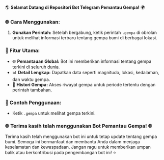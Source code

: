 🌎 **Selamat Datang di Repositori Bot Telegram Pemantau Gempa!** 🌍

### 🌐 Cara Menggunakan:


1. **Gunakan Perintah:** Setelah bergabung, ketik perintah `.gempa` di obrolan untuk melihat informasi terbaru tentang gempa bumi di berbagai lokasi.

### 🚀 Fitur Utama:

- 🌐 **Pemantauan Global:** Bot ini memberikan informasi tentang gempa terkini di seluruh dunia.
- 📊 **Detail Lengkap:** Dapatkan data seperti magnitudo, lokasi, kedalaman, dan waktu gempa.
- 📅 **Histori Gempa:** Akses riwayat gempa untuk periode tertentu dengan perintah tambahan.

### 💬 Contoh Penggunaan:

- Ketik `.gempa` untuk melihat gempa terkini.


### 🌐 Terima kasih telah menggunakan Bot Pemantau Gempa! 🌐

Terima kasih telah menggunakan bot ini untuk tetap update tentang gempa bumi. Semoga ini bermanfaat dan membantu Anda dalam menjaga keselamatan dan kewaspadaan. Jangan ragu untuk memberikan umpan balik atau berkontribusi pada pengembangan bot ini! ⭐️
